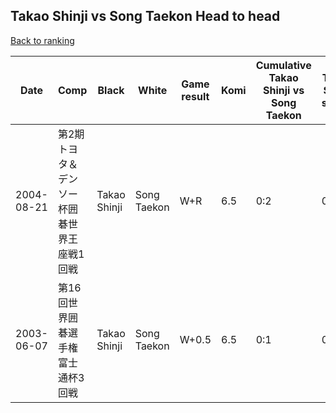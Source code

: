## Takao Shinji vs Song Taekon Head to head

[Back to ranking](../../index.md)




| **Date** | **Comp** | **Black** | **White** | **Game result** | **Komi** | **Cumulative Takao Shinji vs Song Taekon** | **Takao Shinji streak** | **Song Taekon streak** | 
| --- | --- | --- | --- | --- | --- | --- | --- | --- |
| 2004-08-21 | 第2期トヨタ＆デンソー杯囲碁世界王座戦1回戦 | Takao Shinji | Song Taekon | W+R | 6.5 | 0:2 | 0 | 2 | 
| 2003-06-07 | 第16回世界囲碁選手権富士通杯3回戦 | Takao Shinji | Song Taekon | W+0.5 | 6.5 | 0:1 | 0 | 1 |




